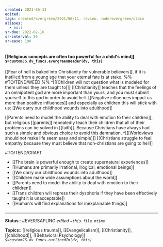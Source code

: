 ```yaml
---
created: 2021-06-11
edited: 
tags: created/evergreen/2021/06/11, review, node/evergreen/claim
aliases:
  - null
sr-due: 2022-02-16
sr-interval: 29
sr-ease: 190
---
```


#### [[Religious concepts are often too powerful for a child's mind]] `$=customJS.dv_funcs.evergreenHeader(dv, this)`

[[Fear of hell is baked into Christianity for vulnerable believers]], if it is instilled from a young age that your eternal fate is at stake. %% #TO/TEND/WEED %%
^[[[Children will not question what is modeled for them unless they are taught to]]]
[[Christianity]] teaches that the feelings of an omnipotent god are more important than yours,
and you must submit yourself to this god in order to avoid hell.
[[Negative influences impact us more than positive influences]] and especially as children this will stick with us:
[[We carry our childhood wounds into adulthood]]

[[Parents need to model the ability to deal with emotion to their children]],
but religious [[parents]] repeatedly teach their children that all of their problems can be solved in [[faith]].
Because Christians have always had such a simple and obvious choice to avoid this damnation, 
^[[[Worldviews should not make life seem easy and simple]]]
[[Christians struggle to feel empathy because they must believe that non-christians are going to hell]]

#TO/TEND/GRAFT 
- [[The brain is powerful enough to create supernatural experiences]]
- [[Humans are primarily irrational, illogical, emotional beings]]
- [[We carry our childhood wounds into adulthood]]
- [[Children make wide assumptions about the world]]
- [[Parents need to model the ability to deal with emotion to their children]]
- [[Trans children will repress their dysphoria if they have been effectively taught it is unacceptable]]
- [[Human's will find explanations for inexplainable things]]

### <hr class="footnote"/>

**Status**:: #EVER/SAPLING 
*edited `=this.file.mtime`*

**Topics**:: [[religious trauma]], [[Evangelicalism]], [[Christianity]], [[childhood]], [[Behavioral Psychology]]
*`$=customJS.dv_funcs.outlinedIn(dv, this)`*
